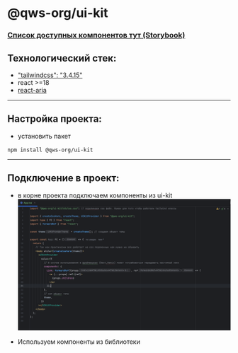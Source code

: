 # @qws-org/ui-kit

### [Список доступных компонентов тут (Storybook)](https://qws-org.github.io/ui-kit/?path=/docs/ui-kit-components-accordion--docs)

## Технологический стек:

- ["tailwindcss": "3.4.15"](https://v3.tailwindcss.com/)
- react >=18
- [react-aria](https://react-spectrum.adobe.com/react-aria/index.html)
---

##  Настройка проекта:


- установить пакет
```shell
npm install @qws-org/ui-kit
```

---
## Подключение в проект:


- в корне проекта подключаем компоненты из ui-kit
![img.png](./docs/img.png)

- Используем компоненты из библиотеки

